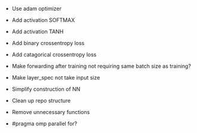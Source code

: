 * Use adam optimizer

* Add activation SOFTMAX
* Add activation TANH

* Add binary crossentropy loss
* Add catagorical crossentropy loss

* Make forwarding after training not requiring same batch size as training?

* Make layer_spec not take input size
* Simplify construction of NN

* Clean up repo structure
* Remove unnecessary functions

* #pragma omp parallel for?
